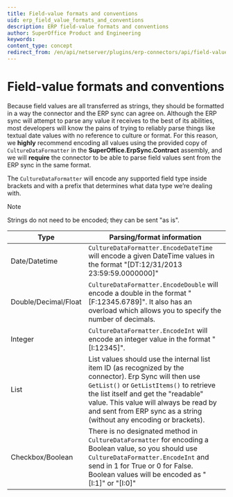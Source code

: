 ```yaml
---
title: Field-value formats and conventions
uid: erp_field_value_formats_and_conventions
description: ERP field-value formats and conventions
author: SuperOffice Product and Engineering
keywords:
content_type: concept
redirect_from: /en/api/netserver/plugins/erp-connectors/api/field-value-formats-and-conventions
---
```


# Field-value formats and conventions

Because field values are all transferred as strings, they should be formatted in a way the connector and the ERP sync can agree on. Although the ERP sync will attempt to parse any value it receives to the best of its abilities, most developers will know the pains of trying to reliably parse things like textual date values with no reference to culture or format. For this reason, we **highly** recommend encoding all values using the provided copy of `CultureDataFormatter` in the **SuperOffice.ErpSync.Contract** assembly, and we will **require** the connector to be able to parse field values sent from the ERP sync in the same format.

The `CultureDataFormatter` will encode any supported field type inside brackets and with a prefix that determines what data type we’re dealing with.

> [!NOTE]
> Strings do not need to be encoded; they can be sent "as is".

| Type | Parsing/format information |
|---|---|
| Date/Datetime | `CultureDataFormatter.EncodeDateTime` will encode a given DateTime values in the format "[DT:12/31/2013 23:59:59.0000000]" |
| Double/Decimal/Float | `CultureDataFormatter.EncodeDouble` will encode a double in the format "[F:12345.6789]". It also has an overload which allows you to specify the number of decimals. |
| Integer | `CultureDataFormatter.EncodeInt` will encode an integer value in the format "[I:12345]". |
| List | List values should use the internal list item ID (as recognized by the connector). Erp Sync will then use `GetList()` or `GetListItems()` to retrieve the list itself and get the "readable" value. This value will always be read by and sent from ERP sync as a string (without any encoding or brackets). |
| Checkbox/Boolean | There is no designated method in `CultureDataFormatter` for encoding a Boolean value, so you should use `CultureDataFormatter.EncodeInt` and send in 1 for True or 0 for False.<br>Boolean values will be encoded as "[I:1]" or "[I:0]" |
